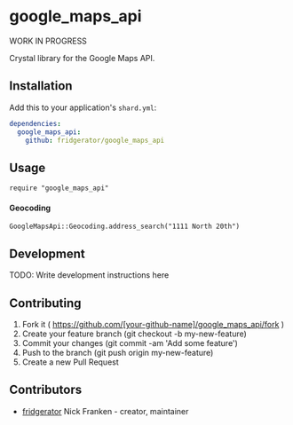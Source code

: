 # google_maps_api

WORK IN PROGRESS

Crystal library for the Google Maps API.

## Installation


Add this to your application's `shard.yml`:

```yaml
dependencies:
  google_maps_api:
    github: fridgerator/google_maps_api
```


## Usage


```crystal
require "google_maps_api"
```

#### Geocoding

```cyrstal
GoogleMapsApi::Geocoding.address_search("1111 North 20th")
```

## Development

TODO: Write development instructions here

## Contributing

1. Fork it ( https://github.com/[your-github-name]/google_maps_api/fork )
2. Create your feature branch (git checkout -b my-new-feature)
3. Commit your changes (git commit -am 'Add some feature')
4. Push to the branch (git push origin my-new-feature)
5. Create a new Pull Request

## Contributors

- [fridgerator](https://github.com/[your-github-name]) Nick Franken - creator, maintainer
